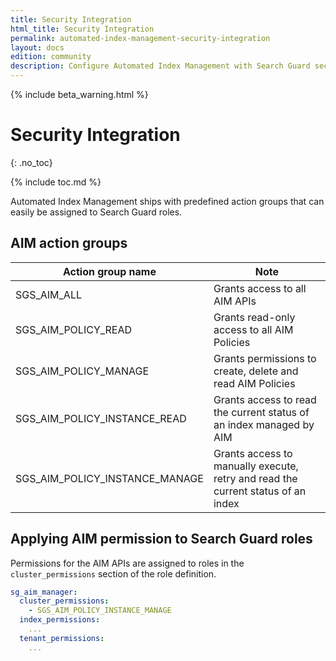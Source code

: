 ```yaml
---
title: Security Integration
html_title: Security Integration
permalink: automated-index-management-security-integration
layout: docs
edition: community
description: Configure Automated Index Management with Search Guard security features
---
```

<!--- Copyright 2023 floragunn GmbH -->

{% include beta_warning.html %}

# Security Integration
{: .no_toc}

{% include toc.md %}

Automated Index Management ships with predefined action groups that can easily be assigned to Search Guard roles.

## AIM action groups

| Action group name              | Note                                                                             |
|--------------------------------|----------------------------------------------------------------------------------|
| SGS_AIM_ALL                    | Grants access to all AIM APIs                                                    |
| SGS_AIM_POLICY_READ            | Grants read-only access to all AIM Policies                                      |
| SGS_AIM_POLICY_MANAGE          | Grants permissions to create, delete and read AIM Policies                       |
| SGS_AIM_POLICY_INSTANCE_READ   | Grants access to read the current status of an index managed by AIM              |
| SGS_AIM_POLICY_INSTANCE_MANAGE | Grants access to manually execute, retry and read the current status of an index |

## Applying AIM permission to Search Guard roles

Permissions for the AIM APIs are assigned to roles in the `cluster_permissions` section of the role definition.

```yaml
sg_aim_manager:
  cluster_permissions:
    - SGS_AIM_POLICY_INSTANCE_MANAGE
  index_permissions:
    ...
  tenant_permissions:
    ...
```